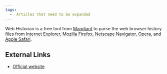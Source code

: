 ```yaml
---
tags:
  -  Articles that need to be expanded 
---
```

Web Historian is a free tool from [Mandiant](mandiant.md) to
parse the web browser history files from [Internet
Explorer](internet_explorer.md), [Mozilla
Firefox](mozilla_firefox.md), [Netscape
Navigator](netscape_navigator.md), [Opera](opera.md),
and [Apple Safari](apple_safari.md).

## External Links

- [Official website](http://www.mandiant.com/webhistorian.htm)